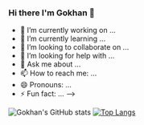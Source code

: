 ### Hi there I'm Gokhan 👋


- 🔭 I’m currently working on ...
- 🌱 I’m currently learning ...
- 👯 I’m looking to collaborate on ...
- 🤔 I’m looking for help with ...
- 💬 Ask me about ...
- 📫 How to reach me: ...
- 😄 Pronouns: ...
- ⚡ Fun fact: ...
-->



![Gokhan's GitHub stats](https://github-readme-stats.vercel.app/api?username=yamangokhan&show_icons=true&theme=chartreuse-dark)
[![Top Langs](https://github-readme-stats.vercel.app/api/top-langs/?username=yamangokhanshow_icons=true&theme=chartreuse-dark)](https://github.com/yamangokhan/github-readme-stats)

